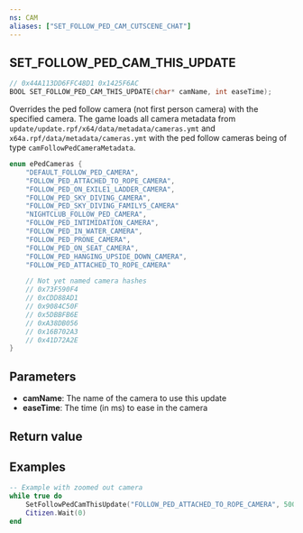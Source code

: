 ```yaml
---
ns: CAM
aliases: ["SET_FOLLOW_PED_CAM_CUTSCENE_CHAT"]
---
```

## SET_FOLLOW_PED_CAM_THIS_UPDATE

```c
// 0x44A113DD6FFC48D1 0x1425F6AC
BOOL SET_FOLLOW_PED_CAM_THIS_UPDATE(char* camName, int easeTime);
```

Overrides the ped follow camera (not first person camera) with the specified camera. The game loads all camera metadata from `update/update.rpf/x64/data/metadata/cameras.ymt` and `x64a.rpf/data/metadata/cameras.ymt` with the ped follow cameras being of type `camFollowPedCameraMetadata`.

```c
enum ePedCameras {
    "DEFAULT_FOLLOW_PED_CAMERA",
    "FOLLOW_PED_ATTACHED_TO_ROPE_CAMERA",
    "FOLLOW_PED_ON_EXILE1_LADDER_CAMERA",
    "FOLLOW_PED_SKY_DIVING_CAMERA",
    "FOLLOW_PED_SKY_DIVING_FAMILY5_CAMERA"
    "NIGHTCLUB_FOLLOW_PED_CAMERA",
    "FOLLOW_PED_INTIMIDATION_CAMERA",
    "FOLLOW_PED_IN_WATER_CAMERA",
    "FOLLOW_PED_PRONE_CAMERA",
    "FOLLOW_PED_ON_SEAT_CAMERA",
    "FOLLOW_PED_HANGING_UPSIDE_DOWN_CAMERA",
    "FOLLOW_PED_ATTACHED_TO_ROPE_CAMERA"

    // Not yet named camera hashes
    // 0x73F590F4
    // 0xCDD88AD1
    // 0x9084C50F
    // 0x5DBBFB6E
    // 0xA38DB056
    // 0x16B702A3
    // 0x41D72A2E
}
```

## Parameters
* **camName**: The name of the camera to use this update
* **easeTime**: The time (in ms) to ease in the camera

## Return value

## Examples
```lua
-- Example with zoomed out camera
while true do
    SetFollowPedCamThisUpdate("FOLLOW_PED_ATTACHED_TO_ROPE_CAMERA", 500)
    Citizen.Wait(0)
end
```

